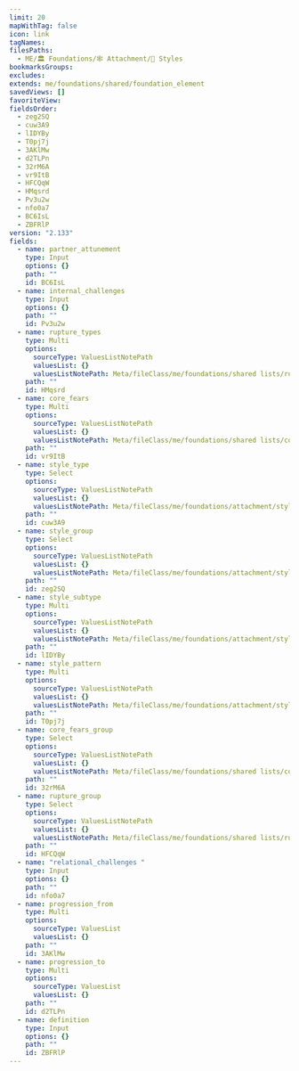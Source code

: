 ```yaml
---
limit: 20
mapWithTag: false
icon: link
tagNames: 
filesPaths:
  - ME/🏛️ Foundations/🕸️ Attachment/🔗 Styles
bookmarksGroups: 
excludes: 
extends: me/foundations/shared/foundation_element
savedViews: []
favoriteView: 
fieldsOrder:
  - zeg2SQ
  - cuw3A9
  - lIDYBy
  - T0pj7j
  - 3AKlMw
  - d2TLPn
  - 32rM6A
  - vr9ItB
  - HFCQqW
  - HMqsrd
  - Pv3u2w
  - nfo0a7
  - BC6IsL
  - ZBFRlP
version: "2.133"
fields:
  - name: partner_attunement
    type: Input
    options: {}
    path: ""
    id: BC6IsL
  - name: internal_challenges
    type: Input
    options: {}
    path: ""
    id: Pv3u2w
  - name: rupture_types
    type: Multi
    options:
      sourceType: ValuesListNotePath
      valuesList: {}
      valuesListNotePath: Meta/fileClass/me/foundations/shared lists/rupture type list.md
    path: ""
    id: HMqsrd
  - name: core_fears
    type: Multi
    options:
      sourceType: ValuesListNotePath
      valuesList: {}
      valuesListNotePath: Meta/fileClass/me/foundations/shared lists/core fears list.md
    path: ""
    id: vr9ItB
  - name: style_type
    type: Select
    options:
      sourceType: ValuesListNotePath
      valuesList: {}
      valuesListNotePath: Meta/fileClass/me/foundations/attachment/style/lists/attachment style type list.md
    path: ""
    id: cuw3A9
  - name: style_group
    type: Select
    options:
      sourceType: ValuesListNotePath
      valuesList: {}
      valuesListNotePath: Meta/fileClass/me/foundations/attachment/style/lists/attachment style group list.md
    path: ""
    id: zeg2SQ
  - name: style_subtype
    type: Multi
    options:
      sourceType: ValuesListNotePath
      valuesList: {}
      valuesListNotePath: Meta/fileClass/me/foundations/attachment/style/lists/attachment style subtype list.md
    path: ""
    id: lIDYBy
  - name: style_pattern
    type: Multi
    options:
      sourceType: ValuesListNotePath
      valuesList: {}
      valuesListNotePath: Meta/fileClass/me/foundations/attachment/style/lists/attachment style pattern list.md
    path: ""
    id: T0pj7j
  - name: core_fears_group
    type: Select
    options:
      sourceType: ValuesListNotePath
      valuesList: {}
      valuesListNotePath: Meta/fileClass/me/foundations/shared lists/core fears group list.md
    path: ""
    id: 32rM6A
  - name: rupture_group
    type: Select
    options:
      sourceType: ValuesListNotePath
      valuesList: {}
      valuesListNotePath: Meta/fileClass/me/foundations/shared lists/rupture type group list.md
    path: ""
    id: HFCQqW
  - name: "relational_challenges "
    type: Input
    options: {}
    path: ""
    id: nfo0a7
  - name: progression_from
    type: Multi
    options:
      sourceType: ValuesList
      valuesList: {}
    path: ""
    id: 3AKlMw
  - name: progression_to
    type: Multi
    options:
      sourceType: ValuesList
      valuesList: {}
    path: ""
    id: d2TLPn
  - name: definition
    type: Input
    options: {}
    path: ""
    id: ZBFRlP
---
```


